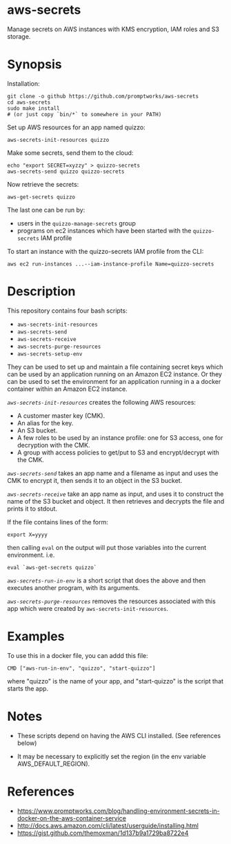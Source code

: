 aws-secrets
===========
Manage secrets on AWS instances with KMS encryption, IAM roles and S3 storage.

Synopsis
========

Installation:
```
git clone -o github https://github.com/promptworks/aws-secrets
cd aws-secrets
sudo make install
# (or just copy `bin/*` to somewhere in your PATH)
```

Set up AWS resources for an app named quizzo:
```
aws-secrets-init-resources quizzo
```

Make some secrets, send them to the cloud:
```
echo "export SECRET=xyzzy" > quizzo-secrets
aws-secrets-send quizzo quizzo-secrets
```

Now retrieve the secrets:

```
aws-get-secrets quizzo
```

The last one can be run by:
  - users in the `quizzo-manage-secrets` group
  - programs on ec2 instances which have been started with the `quizzo-secrets` IAM profile

To start an instance with the quizzo-secrets IAM profile from the CLI:

  `aws ec2 run-instances ...--iam-instance-profile Name=quizzo-secrets`

Description
===========

This repository contains four bash scripts:

- `aws-secrets-init-resources`
- `aws-secrets-send`
- `aws-secrets-receive`
- `aws-secrets-purge-resources`
- `aws-secrets-setup-env`

They can be used to set up and maintain a file containing secret
keys which can be used by an application running on an Amazon EC2
instance.  Or they can be used to set the environment for an
application running in a a docker container within an Amazon EC2 instance.

*`aws-secrets-init-resources`* creates the following AWS resources:

- A customer master key (CMK).
- An alias for the key.
- An S3 bucket.
- A few roles to be used by an instance profile: one for S3 access, one for decryption with the CMK.
- A group with access policies to get/put to S3 and encrypt/decrypt with the CMK.

*`aws-secrets-send`* takes an app name and a  filename as input and uses
the CMK to encrypt it, then sends it to an object in the S3 bucket.

*`aws-secrets-receive`* take an app name as input, and uses it to
construct the name of the S3 bucket and object.  It then retrieves
and decrypts the file and prints it to stdout.

If the file contains lines of the form:

```
export X=yyyy
```
then calling `eval` on the output will put those
variables into the current environment.  i.e.

```
eval `aws-get-secrets quizzo`
```

*`aws-secrets-run-in-env`* is a short script that does the above and
then executes another program, with its arguments.

*`aws-secrets-purge-resources`* removes the resources associated with this
app which were created by `aws-secrets-init-resources`.

Examples
=======
To use this in a docker file, you can addd this file:
```
CMD ["aws-run-in-env", "quizzo", "start-quizzo"]
```
where "quizzo" is the name of your app, and "start-quizzo"
is the script that starts the app.

Notes
======

- These scripts depend on having the AWS CLI installed.  (See references below)

- It may be necessary to explicitly set the region (in the env variable AWS_DEFAULT_REGION).

References
==========

- https://www.promptworks.com/blog/handling-environment-secrets-in-docker-on-the-aws-container-service
- http://docs.aws.amazon.com/cli/latest/userguide/installing.html
- https://gist.github.com/themoxman/1d137b9a1729ba8722e4
